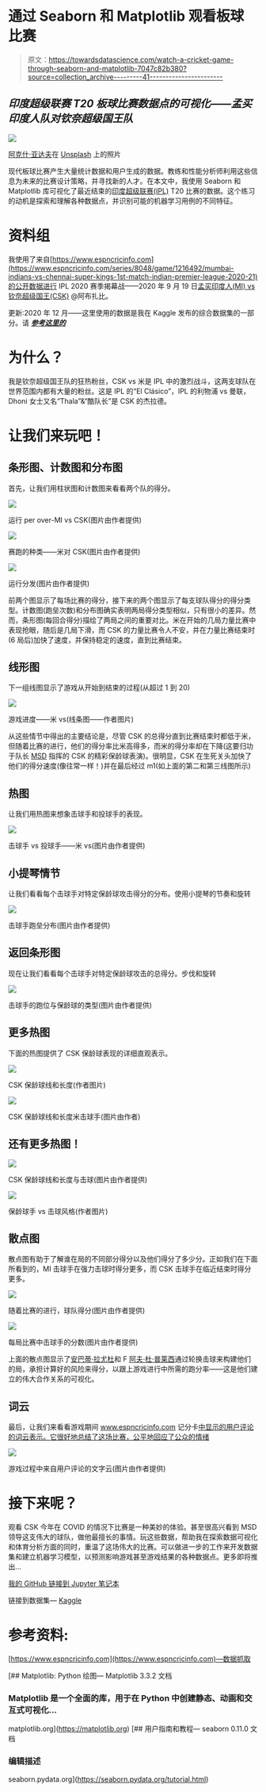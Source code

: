 # 通过 Seaborn 和 Matplotlib 观看板球比赛

> 原文：<https://towardsdatascience.com/watch-a-cricket-game-through-seaborn-and-matplotlib-7047c82b380?source=collection_archive---------41----------------------->

## *印度超级联赛 T20 板球比赛数据点的可视化——孟买印度人队对钦奈超级国王队*

![](img/cf5f5c24e7ac760621e86950a179b4b8.png)

[阿克什·亚达夫](https://unsplash.com/@aksh1802?utm_source=medium&utm_medium=referral)在 [Unsplash](https://unsplash.com?utm_source=medium&utm_medium=referral) 上的照片

现代板球比赛产生大量统计数据和用户生成的数据。教练和性能分析师利用这些信息为未来的比赛设计策略，并寻找新的人才。在本文中，我使用 Seaborn 和 Matplotlib 库可视化了最近结束的[印度超级联赛(IPL)](https://www.iplt20.com/) T20 比赛的数据。这个练习的动机是探索和理解各种数据点，并识别可能的机器学习用例的不同特征。

# 资料组

我使用了来自[https://www.espncricinfo.com](https://www.espncricinfo.com/series/8048/game/1216492/mumbai-indians-vs-chennai-super-kings-1st-match-indian-premier-league-2020-21)的公开数据进行 IPL 2020 赛季揭幕战——2020 年 9 月 19 日[孟买印度人(MI) vs 钦奈超级国王(CSK)](https://www.espncricinfo.com/series/8048/game/1216492/mumbai-indians-vs-chennai-super-kings-1st-match-indian-premier-league-2020-21) @阿布扎比。

更新:2020 年 12 月——这里使用的数据是我在 Kaggle 发布的综合数据集的一部分。请 [***参考这里的***](https://www.kaggle.com/rajsengo/indian-premier-league-ipl-all-seasons/)

# 为什么？

我是钦奈超级国王队的狂热粉丝，CSK vs 米是 IPL 中的激烈战斗，这两支球队在世界范围内都有大量的粉丝。这是 IPL 的“El Clásico”，IPL 的利物浦 vs 曼联，Dhoni 女士又名“Thala”&“酷队长”是 CSK 的杰拉德。

# 让我们来玩吧！

## 条形图、计数图和分布图

首先，让我们用柱状图和计数图来看看两个队的得分。

![](img/54aaae01ca5875a41e33181adbadca13.png)

运行 per over-MI vs CSK(图片由作者提供)

![](img/119342e535ee5445938149832e4ac29e.png)

赛跑的种类——米对 CSK(图片由作者提供)

![](img/c74737e6f466f3828ac8320933d161ac.png)

运行分发(图片由作者提供)

前两个图显示了每场比赛的得分，接下来的两个图显示了每支球队得分的得分类型。计数图(跑垒次数)和分布图确实表明两局得分类型相似，只有很小的差异。然而，条形图(每回合得分)描绘了两局之间的重要对比。米在开始的几局力量比赛中表现抢眼，随后是几局下滑，而 CSK 的力量比赛令人不安，并在力量比赛结束时(6 局后)加快了速度，并保持稳定的速度，直到比赛结束。

## 线形图

下一组线图显示了游戏从开始到结束的过程(从超过 1 到 20)

![](img/92e128da6505988d83d38513468cc0a0.png)

游戏进度——米 vs(线条图——作者图片)

从这些情节中得出的主要结论是，尽管 CSK 的总得分直到比赛结束时都低于米，但随着比赛的进行，他们的得分率比米高得多，而米的得分率却在下降(这要归功于队长 [MSD](https://www.espncricinfo.com/india/content/player/28081.html) 指挥的 CSK 的精彩保龄球表演)。很明显，CSK 在生死关头加快了他们的得分速度(像往常一样！)并在最后经过 m1(如上面的第二和第三线图所示)

## 热图

让我们用热图来想象击球手和投球手的表现。

![](img/5d67e10402ba6380758db10d9617c3d4.png)

击球手 vs 投球手——米 vs(图片由作者提供)

## 小提琴情节

让我们看看每个击球手对特定保龄球攻击得分的分布。使用小提琴的节奏和旋转

![](img/7ce36d3f1bd10b925e91b93382a11c51.png)

击球手跑垒分布(图片由作者提供)

## 返回条形图

现在让我们看看每个击球手对特定保龄球攻击的总得分。步伐和旋转

![](img/5e87429c7d162d7c040be6600e4abf20.png)

击球手的跑位与保龄球的类型(图片由作者提供)

## 更多热图

下面的热图提供了 CSK 保龄球表现的详细直观表示。

![](img/8bb9b535b2a44135b60b1755a7a8804a.png)

CSK 保龄球线和长度(作者图片)

![](img/6bca49a952bb9d3350dae88c9334a878.png)

CSK 保龄球线和长度米击球手(图片由作者)

## 还有更多热图！

![](img/71af357c9d93e45674bfeccf821739a0.png)

CSK 保龄球线和长度与击球(图片由作者提供)

![](img/35634473c76c4cc1fd85198d51f407bf.png)

保龄球手 vs 击球风格(作者图片)

## 散点图

散点图有助于了解谁在局的不同部分得分以及他们得分了多少分。正如我们在下面所看到的，MI 击球手在强力击球时得分更多，而 CSK 击球手在临近结束时得分更多。

![](img/b07298283fccbaab7f3062108acd01cc.png)

随着比赛的进行，球队得分(图片由作者提供)

![](img/959208b858e9f13c61e02078881c747f.png)

每局比赛中击球手的分数(图片由作者提供)

上面的散点图显示了[安巴蒂·拉尤杜](https://www.espncricinfo.com/india/content/player/33141.html)和 F [阿夫·杜·普莱西](https://www.espncricinfo.com/southafrica/content/player/44828.html)通过轮换击球来构建他们的局，承担计算好的风险来得分，以跟上游戏进行中所需的跑分率——这是他们建立的伟大合作关系的可视化。

## 词云

最后，让我们来看看游戏期间 www.espncricinfo.com 记分卡[中显示的用户评论的词云表示。它很好地总结了这场比赛，公平地回应了公众的情绪](https://www.espncricinfo.com/series/8048/game/1216492/mumbai-indians-vs-chennai-super-kings-1st-match-indian-premier-league-2020-21)

![](img/c8ada580df264b1fa258aab3977d6d95.png)

游戏过程中来自用户评论的文字云(图片由作者提供)

# 接下来呢？

观看 CSK 今年在 COVID 的情况下比赛是一种美妙的体验。甚至很高兴看到 MSD 领导这支伟大的球队，做他最擅长的事情。玩这些数据，帮助我在探索数据可视化和体育分析方面的同时，重温了这场伟大的比赛。可以做进一步的工作来开发数据集和建立机器学习模型，以预测影响游戏甚至游戏结果的各种数据点。更多即将推出…

[我的 GitHub 链接到 Jupyter 笔记本](https://github.com/sengorajkumar/Cricket-Game-Data-Analysis)

链接到数据集— [Kaggle](https://www.kaggle.com/rajsengo/indian-premier-league-ipl-all-seasons/)

# 参考资料:

[https://www.espncricinfo.com](https://www.espncricinfo.com)—数据抓取

[](https://matplotlib.org) [## Matplotlib: Python 绘图— Matplotlib 3.3.2 文档

### Matplotlib 是一个全面的库，用于在 Python 中创建静态、动画和交互式可视化…

matplotlib.org](https://matplotlib.org)  [## 用户指南和教程— seaborn 0.11.0 文档

### 编辑描述

seaborn.pydata.org](https://seaborn.pydata.org/tutorial.html)
